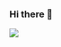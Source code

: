 ### Hi there 👋


 <img src="https://img.shields.io/badge/spring-6DB33F?style=flat&logo=spring&logoColor=white"/>
